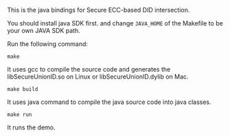 This is the java bindings for Secure ECC-based DID intersection.

You should install java SDK first.
and change `JAVA_HOME` of the Makefile to be your own JAVA SDK path.

Run the following command:
```
make
```
It uses gcc to compile the source code and generates the libSecureUnionID.so on Linux
or libSecureUnionID.dylib on Mac.
```
make build
```
It uses java command to compile the java source code into java classes.
```
make run
```
It runs the demo.